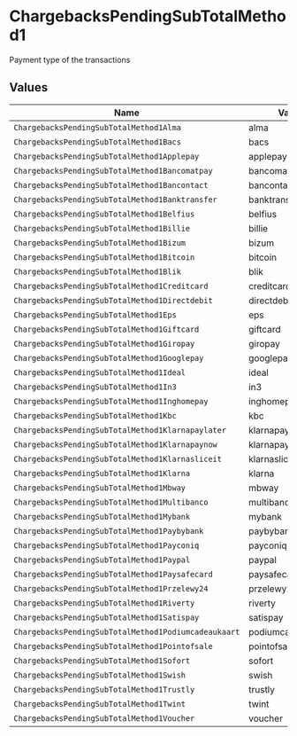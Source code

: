 # ChargebacksPendingSubTotalMethod1

Payment type of the transactions


## Values

| Name                                                 | Value                                                |
| ---------------------------------------------------- | ---------------------------------------------------- |
| `ChargebacksPendingSubTotalMethod1Alma`              | alma                                                 |
| `ChargebacksPendingSubTotalMethod1Bacs`              | bacs                                                 |
| `ChargebacksPendingSubTotalMethod1Applepay`          | applepay                                             |
| `ChargebacksPendingSubTotalMethod1Bancomatpay`       | bancomatpay                                          |
| `ChargebacksPendingSubTotalMethod1Bancontact`        | bancontact                                           |
| `ChargebacksPendingSubTotalMethod1Banktransfer`      | banktransfer                                         |
| `ChargebacksPendingSubTotalMethod1Belfius`           | belfius                                              |
| `ChargebacksPendingSubTotalMethod1Billie`            | billie                                               |
| `ChargebacksPendingSubTotalMethod1Bizum`             | bizum                                                |
| `ChargebacksPendingSubTotalMethod1Bitcoin`           | bitcoin                                              |
| `ChargebacksPendingSubTotalMethod1Blik`              | blik                                                 |
| `ChargebacksPendingSubTotalMethod1Creditcard`        | creditcard                                           |
| `ChargebacksPendingSubTotalMethod1Directdebit`       | directdebit                                          |
| `ChargebacksPendingSubTotalMethod1Eps`               | eps                                                  |
| `ChargebacksPendingSubTotalMethod1Giftcard`          | giftcard                                             |
| `ChargebacksPendingSubTotalMethod1Giropay`           | giropay                                              |
| `ChargebacksPendingSubTotalMethod1Googlepay`         | googlepay                                            |
| `ChargebacksPendingSubTotalMethod1Ideal`             | ideal                                                |
| `ChargebacksPendingSubTotalMethod1In3`               | in3                                                  |
| `ChargebacksPendingSubTotalMethod1Inghomepay`        | inghomepay                                           |
| `ChargebacksPendingSubTotalMethod1Kbc`               | kbc                                                  |
| `ChargebacksPendingSubTotalMethod1Klarnapaylater`    | klarnapaylater                                       |
| `ChargebacksPendingSubTotalMethod1Klarnapaynow`      | klarnapaynow                                         |
| `ChargebacksPendingSubTotalMethod1Klarnasliceit`     | klarnasliceit                                        |
| `ChargebacksPendingSubTotalMethod1Klarna`            | klarna                                               |
| `ChargebacksPendingSubTotalMethod1Mbway`             | mbway                                                |
| `ChargebacksPendingSubTotalMethod1Multibanco`        | multibanco                                           |
| `ChargebacksPendingSubTotalMethod1Mybank`            | mybank                                               |
| `ChargebacksPendingSubTotalMethod1Paybybank`         | paybybank                                            |
| `ChargebacksPendingSubTotalMethod1Payconiq`          | payconiq                                             |
| `ChargebacksPendingSubTotalMethod1Paypal`            | paypal                                               |
| `ChargebacksPendingSubTotalMethod1Paysafecard`       | paysafecard                                          |
| `ChargebacksPendingSubTotalMethod1Przelewy24`        | przelewy24                                           |
| `ChargebacksPendingSubTotalMethod1Riverty`           | riverty                                              |
| `ChargebacksPendingSubTotalMethod1Satispay`          | satispay                                             |
| `ChargebacksPendingSubTotalMethod1Podiumcadeaukaart` | podiumcadeaukaart                                    |
| `ChargebacksPendingSubTotalMethod1Pointofsale`       | pointofsale                                          |
| `ChargebacksPendingSubTotalMethod1Sofort`            | sofort                                               |
| `ChargebacksPendingSubTotalMethod1Swish`             | swish                                                |
| `ChargebacksPendingSubTotalMethod1Trustly`           | trustly                                              |
| `ChargebacksPendingSubTotalMethod1Twint`             | twint                                                |
| `ChargebacksPendingSubTotalMethod1Voucher`           | voucher                                              |